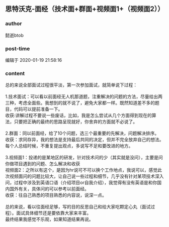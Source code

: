## 思特沃克-面经（技术面+群面+视频面1+（视频面2））
### author 
懿逝btob
### post-time 

编辑于  2020-01-19 21:58:16
### content 
<div class="post-topic-des nc-post-content">
 <div>
  总的来说全部面试过程很平淡，第一次参加面试，就简单说下过程：
 </div>
 <div>
  <br/>
 </div>
 <div>
  1.技术面试：可以看以前面经无人机那道题，注重解决的问题的方法，尽量给出两三种，考虑全面些。我想到的就不说了，避免大家都一样。既然知道差不多的题目，代码可以提前准备一下。
 </div>
 <div>
  收获:讲解过程不要说一些废话，比如，我是怎么尝试从几个方面得到现在的算法，只要把正确的最终的思路呈现就好，你舍弃的方面就不必说了。
 </div>
 <div>
  <br/>
 </div>
 <div>
  2.群面：同以前面经，给了10个问题，选三个最重要的先解决，问题解决排序。
 </div>
 <div>
  收获：求同存异，我的想法是支持最后共同的决定，但并不完全放弃自己的想法。每个人总结时候，不重复提出观点，多说写不足和要改进的地方。
 </div>
 <div>
  <br/>
 </div>
 <div>
  3.视频面1：投递的是某地区的研发，针对技术问的少（其实就是没问），主要是问你做项目遇到的问题、怎么解决和收获
 </div>
 <div>
  视频面2：之所以有这个，是因为hr说可不可以换个工作地点，我说可以，感觉此次视频面问的问题比较大，让自己说一些过程和细节，几乎没有针对某项技术深入问，过程中涉及到英语口语（介绍项目or自我介绍），我觉得有没有英语是和你国内国外有关，具体问的可以参考以前面经。
 </div>
 <div>
  收获：往自己熟悉的项目熟悉的内容说，说深一点。
 </div>
 <div>
  <br/>
 </div>
 <div>
  总的来说，看以往面经足够，写的目的反思自己和给大家吃颗定心丸（面试过程）。面试具体细节还是要依靠大家来丰富。
 </div>
 <div>
  最终结果我感觉不乐观，如果知道结果再说。
 </div>
</div>
